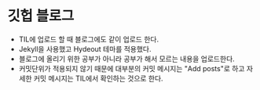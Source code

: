 # 깃헙 블로그

* TIL에 업로드 할 때 블로그에도 같이 업로드 한다.
* Jekyll을 사용했고 Hydeout 테마를 적용했다.
* 블로그에 올리기 위한 공부가 아니라 공부가 해서 모르는 내용을 업로드한다.
* 커밋단위가 적용되지 않기 때문에 대부분의 커밋 메시지는 "Add posts"로 하고 자세한 커밋 메시지는 TIL에서 확인하는 것으로 한다.